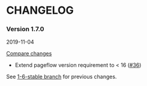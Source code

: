 # CHANGELOG

### Version 1.7.0

2019-11-04

[Compare changes](https://github.com/codevise/pageflow-embedded-video/compare/1-6-stable...v1.7.0)

- Extend pageflow version requirement to < 16
  ([#36](https://github.com/codevise/pageflow-embedded-video/pull/36))

See
[1-6-stable branch](https://github.com/codevise/pageflow-embedded-video/blob/1-6-stable/CHANGELOG.md)
for previous changes.
